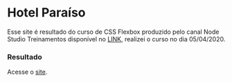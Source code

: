 # Hotel Paraíso

Esse site é resultado do curso de CSS Flexbox produzido pelo canal Node Studio Treinamentos disponível no [LINK](https://www.youtube.com/watch?v=KIKekNqq3so&list=PLwXQLZ3FdTVGjLmjwfRc0Q9TA5U-PCWp4), realizei o curso no dia 05/04/2020.

### Resultado

Acesse o [site](https://kaique-fhs.github.io/Hotel-Paraiso/).
